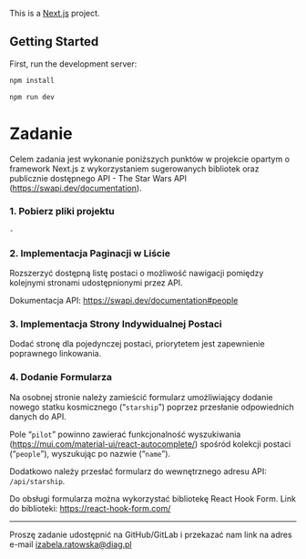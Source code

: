This is a [Next.js](https://nextjs.org/) project.

## Getting Started

First, run the development server:

```bash
npm install
```

```bash
npm run dev
```

# Zadanie

Celem zadania jest wykonanie poniższych punktów w projekcie opartym o framework Next.js z wykorzystaniem sugerowanych bibliotek oraz publicznie dostępnego API - The Star Wars API (https://swapi.dev/documentation).

### 1. Pobierz pliki projektu

`-`

### 2. Implementacja Paginacji w Liście

Rozszerzyć dostępną listę postaci o możliwość nawigacji pomiędzy kolejnymi stronami udostępnionymi przez API.

Dokumentacja API: https://swapi.dev/documentation#people

### 3. Implementacja Strony Indywidualnej Postaci

Dodać stronę dla pojedynczej postaci, priorytetem jest zapewnienie poprawnego linkowania.

### 4. Dodanie Formularza

Na osobnej stronie należy zamieścić formularz umożliwiający dodanie nowego statku kosmicznego (“`starship`”) poprzez przesłanie odpowiednich danych do API.

Pole “`pilot`” powinno zawierać funkcjonalność wyszukiwania (https://mui.com/material-ui/react-autocomplete/) spośród kolekcji postaci (“`people`”), wyszukując po nazwie (“`name`”).

Dodatkowo należy przesłać formularz do wewnętrznego adresu API: `/api/starship`.

Do obsługi formularza można wykorzystać bibliotekę React Hook Form.
Link do biblioteki: https://react-hook-form.com/

---

Proszę zadanie udostępnić na GitHub/GitLab i przekazać nam link na adres e-mail izabela.ratowska@diag.pl
